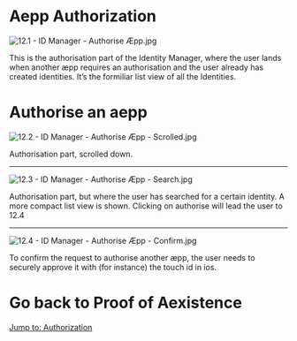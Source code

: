 # Aepp Authorization

![12.1 - ID Manager - Authorise Æpp.jpg](screens/12.1-id_manager-authorise_aepp.jpg)

This is the authorisation part of the Identity Manager, where the user lands when another æpp requires an authorisation and the user already has created identities. It’s the formiliar list view of all the Identities.
# Authorise an aepp
![12.2 - ID Manager - Authorise Æpp - Scrolled.jpg](screens/12.2-id_manager-authorise_aepp-scrolled.jpg)

Authorisation part, scrolled down.

---


![12.3 - ID Manager - Authorise Æpp - Search.jpg](screens/12.3-id_manager-authorise_aepp-search.jpg)

Authorisation part, but where the user has searched for a certain identity. A more compact list view is shown. Clicking on authorise will lead the user to 12.4

---


![12.4 - ID Manager - Authorise Æpp - Confirm.jpg](screens/12.4-id_manager-authorise_aepp-confirm.jpg)

To confirm the request to authorise another æpp, the user needs to securely approve it with (for instance) the touch id in ios.

# Go back to Proof of Aexistence
[Jump to: Authorization](proof-of-aexistence.md#create-proof)

